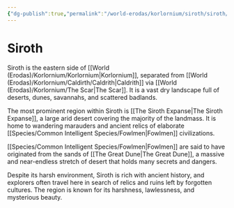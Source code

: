 ```yaml
---
{"dg-publish":true,"permalink":"/world-erodas/korlornium/siroth/siroth/","created":"2025-02-25T12:30:42.809-07:00"}
---
```


# Siroth
Siroth is the eastern side of [[World (Erodas)/Korlornium/Korlornium\|Korlornium]], separated from [[World (Erodas)/Korlornium/Caldirth/Caldrith\|Caldrith]] via [[World (Erodas)/Korlornium/The Scar\|The Scar]]. It is a vast dry landscape full of deserts, dunes, savannahs, and scattered badlands.

The most prominent region within Siroth is [[The Siroth Expanse\|The Siroth Expanse]], a large arid desert covering the majority of the landmass. It is home to wandering marauders and ancient relics of elaborate [[Species/Common Intelligent Species/Fowlmen\|Fowlmen]] civilizations.

[[Species/Common Intelligent Species/Fowlmen\|Fowlmen]] are said to have originated from the sands of [[The Great Dune\|The Great Dune]], a massive and near-endless stretch of desert that holds many secrets and dangers.

Despite its harsh environment, Siroth is rich with ancient history, and explorers often travel here in search of relics and ruins left by forgotten cultures. The region is known for its harshness, lawlessness, and mysterious beauty.
